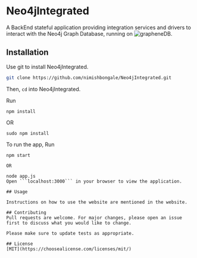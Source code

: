 # Neo4jIntegrated

A BackEnd stateful application providing integration services and drivers to interact with the Neo4j Graph Database, running on 
![grapheneDB](https://www.graphenedb.com/).

## Installation

Use git to install Neo4jIntegrated.

```bash
git clone https://github.com/nimishbongale/Neo4jIntegrated.git
```
Then, ```cd``` into Neo4jIntegrated.

Run

```node
npm install 
```

OR

```node
sudo npm install
```

To run the app, Run

```node
npm start

OR

node app.js
Open ```localhost:3000``` in your browser to view the application.

## Usage

Instructions on how to use the website are mentioned in the website.

## Contributing
Pull requests are welcome. For major changes, please open an issue first to discuss what you would like to change.

Please make sure to update tests as appropriate.

## License
[MIT](https://choosealicense.com/licenses/mit/)
